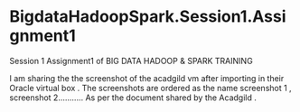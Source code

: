 # BigdataHadoopSpark.Session1.Assignment1
Session 1 Assignment1 of BIG DATA HADOOP &amp; SPARK TRAINING

I am sharing the the screenshot of the acadgild vm after importing in their Oracle virtual
box .  The screenshots are ordered as the name screenshot 1 , screenshot 2........... As per the document shared by the Acadgild .
